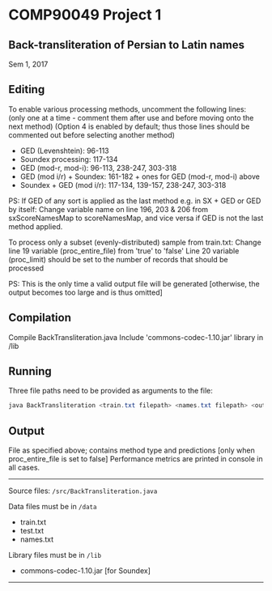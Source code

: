 # COMP90049 Project 1

## Back-transliteration of Persian to Latin names

Sem 1, 2017

## Editing

To enable various processing methods, uncomment the following lines:
(only one at a time - comment them after use and before moving onto the next method)
(Option 4 is enabled by default; thus those lines should be commented out before selecting another method)

- GED (Levenshtein): 96-113
- Soundex processing: 117-134
- GED (mod-r, mod-i): 96-113, 238-247, 303-318
- GED (mod i/r) + Soundex: 161-182 + ones for GED (mod-r, mod-i) above
- Soundex + GED (mod i/r): 117-134, 139-157, 238-247, 303-318

PS: If GED of any sort is applied as the last method e.g. in SX + GED or GED by itself:
Change variable name on line 196, 203 & 206 from sxScoreNamesMap to scoreNamesMap, and vice versa if GED is not the last method applied.

To process only a subset (evenly-distributed) sample from train.txt:
Change line 19 variable (proc_entire_file) from 'true' to 'false'
Line 20 variable (proc_limit) should be set to the number of records that should be processed

PS: This is the only time a valid output file will be generated [otherwise, the output becomes too large and is thus omitted]

## Compilation

Compile BackTransliteration.java
Include 'commons-codec-1.10.jar' library in /lib

## Running

Three file paths need to be provided as arguments to the file:

```java
java BackTransliteration <train.txt filepath> <names.txt filepath> <output filepath>
```

## Output

File as specified above; contains method type and predictions [only when proc_entire_file is set to false]
Performance metrics are printed in console in all cases.

---

Source files: `/src/BackTransliteration.java`

Data files must be in `/data`

- train.txt
- test.txt
- names.txt

Library files must be in `/lib`

- commons-codec-1.10.jar [for Soundex]

---